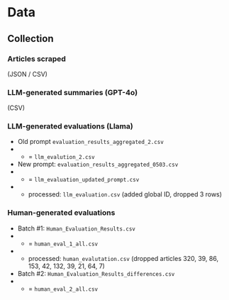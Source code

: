 # Data

## Collection

### Articles scraped

(JSON / CSV)

### LLM-generated summaries (GPT-4o)

(CSV)

### LLM-generated evaluations (Llama)

- Old prompt `evaluation_results_aggregated_2.csv`
- - = `llm_evalution_2.csv`
- New prompt: `evaluation_results_aggregated_0503.csv`
- - = `llm_evaluation_updated_prompt.csv`
- - processed: `llm_evaluation.csv` (added global ID, dropped 3 rows)

### Human-generated evaluations

- Batch #1: `Human_Evaluation_Results.csv`
- - = `human_eval_1_all.csv`
- - processed: `human_evalutation.csv` (dropped articles 320, 39, 86, 153, 42, 132, 39, 21, 64, 7)
- Batch #2: `Human_Evaluation_Results_differences.csv`
- - = `human_eval_2_all.csv`
